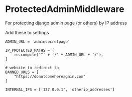 # ProtectedAdminMiddleware
For protecting django admin page (or others) by IP address

Add these to settings

```
ADMIN_URL = 'adminsecretpage'
```

```
IP_PROTECTED_PATHS = [
    re.compile('^' + '/' + ADMIN_URL + '/'),
]
```

```
# website to redirect to 
BANNED_URLS = [
    "https://donotcomehereagain.com"
]
```

```
INTERNAL_IPS = ['127.0.0.1', 'otherip_addresses']
```
